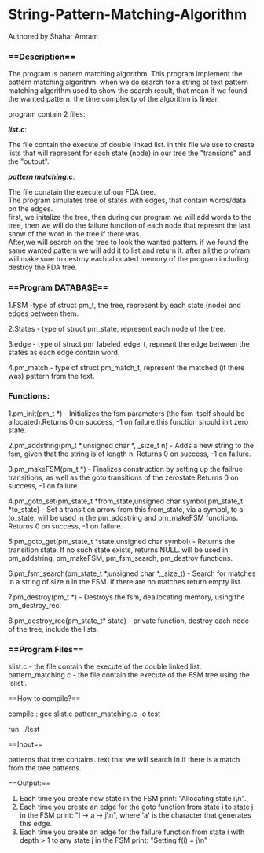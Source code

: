 
# String-Pattern-Matching-Algorithm
Authored by Shahar Amram

### ==Description==

The program is pattern matching algorithm.
This program implement the pattern matching algorithm.
when we do search for a string ot text pattern matching algorithm used to show the search result, that mean if we found the wanted pattern.
the time complexity of the algorithm is linear.

program contain 2 files:

***list.c***:

The file contain the execute of double linked list.
in this file we use to create lists that will represent for each state (node) in our tree the "transions" and the "output".

***pattern matching.c***:

The file conatain the execute of our FDA tree.<br>
The program simulates tree of states with edges, that contain words/data on the edges.<br>
first, we initalize the tree, then during our program we will add words to the tree, then we will do the failure function of each node that represnt the last show of the word in the tree if there was.<br>
After,we will search on the tree to look the wanted pattern. if we found the same wanted pattern we will add it to list and return it. after all,the profram will make sure to destroy each allocated memory of the program including destroy the FDA tree.<br>

 
### ==Program DATABASE==

1.FSM -type of struct pm_t, the tree, represent by each state (node) and edges between them.

2.States - type of struct pm_state, represent each node of the tree.

3.edge - type of struct pm_labeled_edge_t, represnt the edge between the states as each edge contain word.

4.pm_match - type of struct pm_match_t, represent the matched (if there was) pattern from the text.



### Functions:

1.pm_init(pm_t *) - Initializes the fsm parameters (the fsm itself should be allocated).Returns 0 on success, -1 on failure.this function should init zero state.<br>

2.pm_addstring(pm_t *,unsigned char *, _size_t n) - Adds a new string to the fsm, given that the string is of length n.
Returns 0 on success, -1 on failure.<br>

3.pm_makeFSM(pm_t *) - Finalizes construction by setting up the failrue transitions, as well as the goto transitions of the zerostate.Returns 0 on success, -1 on failure.<br>

4.pm_goto_set(pm_state_t *from_state,unsigned char symbol,pm_state_t *to_state) - Set a transition arrow from this from_state, via a symbol, to a to_state. will be used in the pm_addstring and pm_makeFSM functions. Returns 0 on success, -1 on failure.<br>

5.pm_goto_get(pm_state_t *state,unsigned char symbol) - Returns the transition state.  If no such state exists, returns NULL. will be used in pm_addstring, pm_makeFSM, pm_fsm_search, pm_destroy functions.<br>

6.pm_fsm_search(pm_state_t *,unsigned char *,_size_t) - Search for matches in a string of size n in the FSM. if there are no matches return empty list.<br>

7.pm_destroy(pm_t *) - Destroys the fsm, deallocating memory, using the pm_destroy_rec.<br>

8.pm_destroy_rec(pm_state_t* state) - private function, destroy each node of the tree, include the lists.<br>



### ==Program Files==

slist.c - the file contain the execute of the double linked list.<br>
pattern_matching.c - the file contain the execute of the FSM tree using the 'slist'.<br>


==How to compile?==<br>

compile : gcc slist.c pattern_matching.c -o test

run: ./test

==Input==<br>

patterns that tree contains.
text that we will search in if there is a match from the tree patterns.

==Output:==<br>
1. Each time you create new state in the FSM print:
"Allocating state i\n".
2. Each time you create an edge for the goto function from state i to state j in the FSM
print: "I -> a -> j\n", where 'a' is the character that generates this edge.
3. Each time you create an edge for the failure function from state i with depth > 1 to
any state j in the FSM print: "Setting f(i) = j\n"

